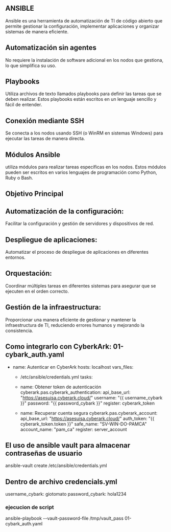 ## ANSIBLE
Ansible es una herramienta de automatización de TI de código abierto que permite gestionar la configuración, implementar aplicaciones y organizar sistemas de manera eficiente.

## Automatización sin agentes
No requiere la instalación de software adicional en los nodos que gestiona, lo que simplifica su uso.

## Playbooks
Utiliza archivos de texto llamados playbooks para definir las tareas que se deben realizar. Estos playbooks están escritos en un lenguaje sencillo y fácil de entender.

## Conexión mediante SSH
Se conecta a los nodos usando SSH (o WinRM en sistemas Windows) para ejecutar las tareas de manera directa.

## Módulos Ansible 
utiliza módulos para realizar tareas específicas en los nodos. Estos módulos pueden ser escritos en varios lenguajes de programación como Python, Ruby o Bash.

## Objetivo Principal

## Automatización de la configuración: 
Facilitar la configuración y gestión de servidores y dispositivos de red.
## Despliegue de aplicaciones: 
Automatizar el proceso de despliegue de aplicaciones en diferentes entornos.
## Orquestación: 
Coordinar múltiples tareas en diferentes sistemas para asegurar que se ejecuten en el orden correcto.
## Gestión de la infraestructura: 
Proporcionar una manera eficiente de gestionar y mantener la infraestructura de TI, reduciendo errores humanos y mejorando la consistencia.


## Como integrarlo con CyberkArk: 01-cybark_auth.yaml
- name: Autenticar en CyberArk
  hosts: localhost
  vars_files:
    - /etc/ansible/credentials.yml
  tasks:
    - name: Obtener token de autenticación
      cyberark.pas.cyberark_authentication:
        api_base_url: "https://asesuisa.cyberark.cloud/"
        username: "{{ username_cybark }}"
        password: "{{ password_cybark }}"
      register: cyberark_token

    - name: Recuperar cuenta segura
      cyberark.pas.cyberark_account:
        api_base_url: "https://asesuisa.cyberark.cloud/"
        auth_token: "{{ cyberark_token.token }}"
        safe_name: "SV-WIN-DO-PAMCA"
        account_name: "pam_ca"
      register: server_account
      
    


## El uso de ansible vault para almacenar contraseñas de usuario
ansible-vault create /etc/ansible/credentials.yml

## Dentro de archivo credencials.yml
username_cybark: giotomato
password_cybark: hola1234

### ejecucion de script
ansible-playbook --vault-password-file /tmp/vault_pass 01-cybark_auth.yaml

